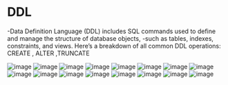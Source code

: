 # DDL
-Data Definition Language (DDL) includes SQL commands used to define and manage the structure of database objects,
-such as tables, indexes, constraints, and views. Here’s a breakdown of all common DDL operations:
CREATE , ALTER ,TRUNCATE

![image](https://github.com/user-attachments/assets/8dff735d-4717-488c-8731-25c64f1e0bac)
![image](https://github.com/user-attachments/assets/d47e4a47-ee70-4623-b18d-6783f261106d)
![image](https://github.com/user-attachments/assets/1ed5a73e-72be-4ed5-8f64-f89bf2f8241e)
![image](https://github.com/user-attachments/assets/3e5ec800-c705-4cf2-85a2-f3629ad84ce8)
![image](https://github.com/user-attachments/assets/b36aab9a-9ff5-4bea-ac8b-547f2347d7ff)
![image](https://github.com/user-attachments/assets/95ce06ad-4ca3-4d23-af02-e65a6595c8fe)
![image](https://github.com/user-attachments/assets/3c0d79eb-1efa-41e3-91c6-c043fb78ab76)
![image](https://github.com/user-attachments/assets/0f1e5f8c-0064-4592-b8d2-854e711dadb8)
![image](https://github.com/user-attachments/assets/c65ab6e9-ea43-4179-bcff-667cd64d58d1)
![image](https://github.com/user-attachments/assets/233f6aa9-876e-4d8f-9cfe-535814dadc33)
![image](https://github.com/user-attachments/assets/32293cd5-29ee-4b28-b6f6-ef14f02554a1)
![image](https://github.com/user-attachments/assets/3c7eab99-e889-4e33-be21-07155c6cae98)
![image](https://github.com/user-attachments/assets/7a6d9a1f-3cfd-4dec-8512-c9c6080b6756)
![image](https://github.com/user-attachments/assets/f0ada892-3c7a-42b8-b2e4-beffa5180309)
![image](https://github.com/user-attachments/assets/e37427db-16fb-494a-b6dc-7c7b77a057f9)
![image](https://github.com/user-attachments/assets/ed657d0e-543b-4004-8e94-d341e5410581)














